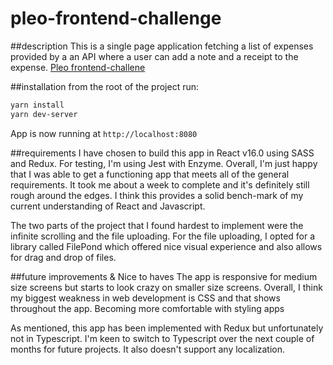 # pleo-frontend-challenge

##description
This is a single page application fetching a list of expenses provided by a an API where a user can add a note and a receipt to the expense. [Pleo frontend-challene](https://github.com/pleo-io/frontend-challenge)

##installation
from the root of the project run:

```sh
yarn install
yarn dev-server
```

App is now running at `http://localhost:8080`

##requirements
I have chosen to build this app in React v16.0 using SASS and Redux. For testing, I'm using Jest with Enzyme. Overall, I'm just happy that I was able to get a functioning app that meets all of the general requirements. It took me about a week to complete and it's definitely still rough around the edges. I think this provides a solid bench-mark of my current understanding of React and Javascript.

The two parts of the project that I found hardest to implement were the infinite scrolling and the file uploading. For the file uploading, I opted for a library called FilePond which offered nice visual experience and also allows for drag and drop of files.

##future improvements & Nice to haves
The app is responsive for medium size screens but starts to look crazy on smaller size screens. Overall, I think my biggest weakness in web development is CSS and that shows throughout the app. Becoming more comfortable with styling apps

As mentioned, this app has been implemented with Redux but unfortunately not in Typescript. I'm keen to switch to Typescript over the next couple of months for future projects. It also doesn't support any localization.
